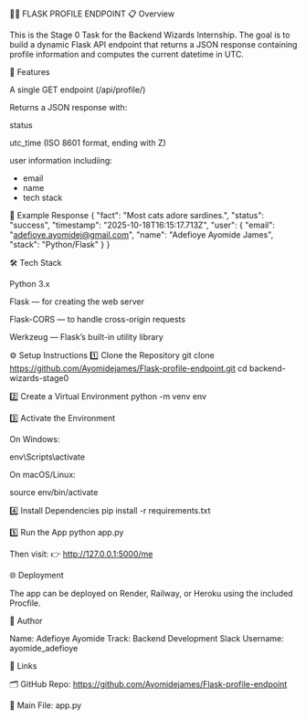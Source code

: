 🧙‍♂️ FLASK PROFILE ENDPOINT
📋 Overview

This is the Stage 0 Task for the Backend Wizards Internship.
The goal is to build a dynamic Flask API endpoint that returns a JSON response containing profile information and computes the current datetime in UTC.

🚀 Features

A single GET endpoint (/api/profile/<username>)

Returns a JSON response with:

status

utc_time (ISO 8601 format, ending with Z)

user information includiing:
* email
* name
* tech stack

🧩 Example Response
{
  "fact": "Most cats adore sardines.",
  "status": "success",
  "timestamp": "2025-10-18T16:15:17.713Z",
  "user": {
    "email": "adefioye.ayomidej@gmail.com",
    "name": "Adefioye Ayomide James",
    "stack": "Python/Flask"
  }
}

🛠️ Tech Stack

Python 3.x

Flask — for creating the web server

Flask-CORS — to handle cross-origin requests

Werkzeug — Flask’s built-in utility library

⚙️ Setup Instructions
1️⃣ Clone the Repository
git clone https://github.com/Ayomidejames/Flask-profile-endpoint.git
cd backend-wizards-stage0

2️⃣ Create a Virtual Environment
python -m venv env

3️⃣ Activate the Environment

On Windows:

env\Scripts\activate


On macOS/Linux:

source env/bin/activate

4️⃣ Install Dependencies
pip install -r requirements.txt

5️⃣ Run the App
python app.py


Then visit:
👉 http://127.0.0.1:5000/me

🌐 Deployment

The app can be deployed on Render, Railway, or Heroku using the included Procfile.

🧠 Author

Name: Adefioye Ayomide
Track: Backend Development
Slack Username: ayomide_adefioye

📎 Links

🗂️ GitHub Repo:  https://github.com/Ayomidejames/Flask-profile-endpoint

📄 Main File: app.py
